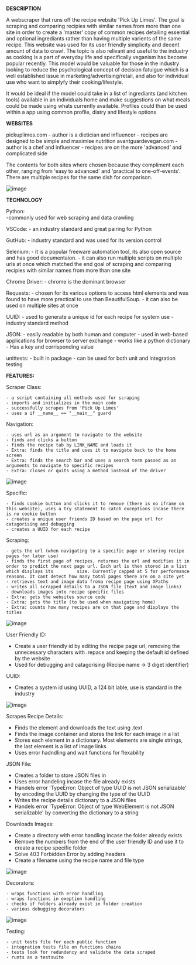 **DESCRIPTION**

A webscraper that runs off the recipe website 'Pick Up Limes'. The goal is scraping and comparing recipies with similar names from more than one site in order to create a 'master' copy of common recipes detailing essential and optional ingrediants rather than having multiple varients of the same recipe. This website was used for its user friendly simplicity and decent amount of data to crawl. The topic is also relivant and useful to the industry as cooking is a part of everyday life and specifically veganism has become popular recently. This model would be valuable for those in the industry looking to reduce the psychological concept of decision fatuigue which is a well established issue in marketing/advertising/retail, and also for individual use who want to simplyfy their cooking/lifestyle.

It would be ideal if the model could take in a list of ingrediants (and kitchen tools) available in an individuals home and make suggestions on what meals could be made using whats currently available. Profiles could than be used within a app using common profile, diatry and lifestyle options

**WEBSITES**

pickuplimes.com 
    - author is a dietician and influencer
    - recipes are designed to be simple and maximise nutrition
avantguardevegan.com 
    - author is a chef and influencer
    - recipes are on the more 'advanced' and complicated side

The contents for both sites where chosen because they compliment each other, ranging from 'easy to advanced' and 'practical to one-off-events'. There are multiple recipes for the same dish for comparison.

![image](https://user-images.githubusercontent.com/100158073/176406808-57829b3e-ff97-4e4b-8d1a-19aa395870c9.png)

**TECHNOLOGY**

Python:   
    -commonly used for web scraping and data crawling
    
VSCode:
    - an industry standard and great pairing for Python
    
GutHub:
    - industry standard and was used for its version control
    
Selenium:
    - it is a popular freeware automation tool, its also open source and has good documentaion.
    - it can also run multiple scripts on multiple urls at once which matched the end goal of scraping and comparing recipies with similar names from more than one 
site

Chrome Driver:
    - chrome is the dominant browser
    
Requests:
    - chosen for its various options to access html elements and was found to have more prectical to use than BeautifulSoup. 
    - it can also be used on multiple sites at once
    
UUID:
    - used to generate a unique id for each recipe for system use
    - industry standard method
    
JSON:
    - easily readable by both human and computer
    - used in web-based applications for browser to server exchange
    - works like a python dictionary
    - Has a key and corrisponding value
    
unittests:
    - built in package
    - can be used for both unit and integration testing

**FEATURES:**

Scraper Class:

    - a script containing all methods used for scraping
    - imports and initializes in the main code
    - successfully scrapes from 'Pick Up Limes'
    - uses a if __name__ == "__main__" guard

Navigation:

    - uses url as an argument to navigate to the website
    - finds and clicks a button
    - finds the recipe tab by LINK_NAME and loads it
    - Extra: finds the title and uses it to navigate back to the home screen
    - Extra: finds the search bar and uses a search term passed as an arguments to navigate to specific recipes
    - Extra: closes or quits using a method instead of the driver
    
![image](https://user-images.githubusercontent.com/100158073/176403275-aad68204-517e-400d-9178-6c243b64b538.png)

Specific: 

    - finds cookie button and clicks it to remove (there is no iframe on this website), uses a try statement to catch exceptions incase there is no cookie button
    - creates a unique user friends ID based on the page url for catagorising and debugging
    - creates a UUID for each recipe

Scraping:

    - gets the url (when navigating to a specific page or storing recipe pages for later use)
    - finds the first page of recipes, returnes the url and modifies it in order to predict the next page url. Each url is then stored in a list which displays its         size. Currently capped at 5 for performance reasons. It cant detect how many total pages there are on a site yet
    - retrieves text and image data froma recipe page using XPaths
    - writes all scrapped details to a JSON file (text and image links)
    - downloads images into recipe specific files
    - Extra: gets the websites source code
    - Extra: gets the title (to be used when navigating home)
    - Extra: counts how many recipes are on that page and displays the titles

![image](https://user-images.githubusercontent.com/100158073/165974032-499039e8-4c97-48a0-bed5-ba5bd6aca19e.png)

User Friendly ID:

- Create a user friendly id by editing the recipe page url, removing the unnecessary characters with .repace and keeping the default id defined by the website 
- Used for debugging and catagorising
(Recipe name -> 3 diget identifier)

UUID:

- Creates a system id using UUID, a 124 bit lable, use is standard in the industry

![image](https://user-images.githubusercontent.com/100158073/176398340-3cac3d35-93cc-4b09-9259-052366b6418f.png)

Scrapes Recipe Details:

- Finds the element and downloads the text using .text
- Finds the image container and stores the link for each image in a list
- Stores each element in a dictionary. Most elements are single strings, the last element is a list of image links
- Uses error hadndling and wait functions for flexability

JSON File:

- Creates a folder to store JSON files in
- Uses error handeling incase the file already exists
- Handels error 'TypeError: Object of type UUID is not JSON serializable' by encoding the UUID by changing the type of the UUID
- Writes the recipe details dictionary to a JSON files
- Handels error 'TypeError: Object of type WebElement is not JSON serializable' by converting the dictionary to a string

Downloads Images:

- Create a directory with error handling incase the folder already exists
- Remove the numbers from the end of the user friendly ID and use it to create a recipe specific folder
- Solve 403 Forbidden Error by adding headers
- Create a filename using the recipe name and file type

![image](https://user-images.githubusercontent.com/100158073/176403675-92975bd7-cc35-4470-8951-69ae9b85f399.png)

Decorators:

    - wraps functions with error handling
    - wraps functions in exeption handling
    - checks if folders already exist in folder creation
    - various debugging decorators 

![image](https://user-images.githubusercontent.com/100158073/176887132-33ac67a3-fb10-4fc5-9b9a-6ab31bed2a35.png)

Testing:

    - unit tests file for each public function
    - integration tests file on functions chains
    - tests look for redundency and validate the data scraped
    - runts as a testsuite
